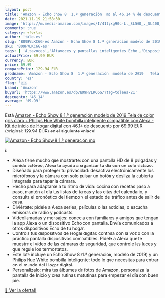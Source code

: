 ```yaml
---
layout: post
title: 'Amazon - Echo Show 8  1.ª generación  mo al 46.14 % de descuento'
date: 2021-11-19 21:58:30
image: 'https://m.media-amazon.com/images/I/41tpxg90c-L._SL500_._SL400_.jpg'
comments: true
category: ofertas
author: 'tole.es'
slug: 'B09HVLKC6G-es Amazon - Echo Show 8 1.ª generación modelo de 2019 Tela de...'
sku: 'B09HVLKC6G-es'
tags: [ 'Altavoces','Altavoces y pantallas inteligentes Echo','Dispositivos Amazon','Dispositivos Amazon y Accesorios','Electrónica','Equipos de audio y Hi-Fi','Pantallas inteligentes','alexa','amazon','hue','philips', ]
actualPrice: 69.99 EUR
currency: EUR
price: 69.99
comparePrice: 129.94 EUR
prodname: 'Amazon - Echo Show 8  1.ª generación  modelo de 2019   Tela de color gris claro + Philips Hue White bombilla inteligente  compatible con Alexa - Kit de inicio de Hogar digital'
country: 'es'
flag: '🇪🇸'
brand: 'Amazon'
buyurl: 'https://www.amazon.es/dp/B09HVLKC6G/?tag=tolees-21'
descuento: '46.14'
average: '69.99'
---
```


Está [Amazon - Echo Show 8  1.ª generación  modelo de 2019   Tela de color gris claro + Philips Hue White bombilla inteligente  compatible con Alexa - Kit de inicio de Hogar digital](https://www.amazon.es/dp/B09HVLKC6G/?tag=tolees-21) con 46.14 de descuento por 69.99 EUR (original: 129.94 EUR) en el siguiente enlace!

[![Amazon - Echo Show 8  1.ª generación  mo](https://m.media-amazon.com/images/I/41tpxg90c-L._SL500_._SL400_.jpg)](https://www.amazon.es/dp/B09HVLKC6G/?tag=tolees-21)

ℹ️:

- Alexa tiene mucho que mostrarte: con una pantalla HD de 8 pulgadas y sonido estéreo, Alexa te ayuda a organizar tu día con un solo vistazo.
- Diseñado para proteger tu privacidad: desactiva electrónicamente los micrófonos y la cámara con solo pulsar un botón y desliza la cubierta integrada para tapar la cámara.
- Hecho para adaptarse a tu ritmo de vida: cocina con recetas paso a paso, mantén al día tus listas de tareas y las citas del calendario, y consulta el pronóstico del tiempo y el estado del tráfico antes de salir de casa.
- Diviértete: pídele a Alexa series, películas o las noticias, o escucha emisoras de radio y podcasts.
- Videollamadas y mensajes: conecta con familiares y amigos que tengan la app Alexa o un dispositivo Echo con pantalla. Envía comunicados a otros dispositivos Echo de tu hogar.
- Controla tus dispositivos de Hogar digital: controla con la voz o con la práctica pantalla dispositivos compatibles. Pídele a Alexa que te muestre el vídeo de las cámaras de seguridad, que controle las luces y que regule los termostatos.
- Este lote incluye un Echo Show 8 (1.ª generación, modelo de 2019) y un Philips Hue White bombilla inteligente: todo lo que necesitas para entrar en el mundo del Hogar digital.
- Personalízalo: mira tus álbumes de fotos de Amazon, personaliza la pantalla de Inicio y crea rutinas matutinas para empezar el día con buen pie.

[🛒 Ver la oferta!!](https://www.amazon.es/dp/B09HVLKC6G/?tag=tolees-21)
